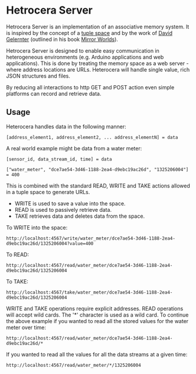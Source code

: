 Hetrocera Server
================

Hetrocera Server is an implementation of an associative memory system. 
It is inspired by the concept of a [tuple space](http://en.wikipedia.org/wiki/Tuple_space) 
and by the work of [David Gelernter](http://en.wikipedia.org/wiki/David_Gelernter) 
(outlined in his book [Mirror Worlds](http://www.amazon.com/Mirror-Worlds-Software-Universe-Shoebox-How/dp/019507906X)).

Hetrocera Server is designed to enable easy communication in heterogeneous environments (e.g. Arduino applications and web applications).
This is done by treating the memory space as a web server - where address locations are URLs. Heterocera will handle single value, rich JSON structures and files. 

By reducing all interactions to http GET and POST action even simple platforms can record and retrieve data.

Usage
-----

Heterocera handles data in the following manner:

    [address_element1, address_element2, ... address_elementN] = data

A real world example might be data from a water meter:

    [sensor_id, data_stream_id, time] = data

    ["water_meter", "dce7ae54-3d46-1188-2ea4-d9ebc19ac26d", "1325206004"] = 400

This is combined with the standard READ, WRITE and TAKE actions allowed in a tuple space to generate URLs. 

* WRITE is used to save a value into the space. 
* READ is used to passively retrieve data. 
* TAKE retrieves data and deletes data from the space.

To WRITE into the space:

    http://localhost:4567/write/water_meter/dce7ae54-3d46-1188-2ea4-d9ebc19ac26d/1325206004?value=400

To READ:

    http://localhost:4567/read/water_meter/dce7ae54-3d46-1188-2ea4-d9ebc19ac26d/1325206004

To TAKE:

    http://localhost:4567/take/water_meter/dce7ae54-3d46-1188-2ea4-d9ebc19ac26d/1325206004

WRITE and TAKE operations require explicit addresses. READ operations will accept wild cards. 
The '*' character is used as a wild card. To continue the above example if you wanted to read all the stored values 
for the water meter over time:

    http://localhost:4567/read/water_meter/dce7ae54-3d46-1188-2ea4-d9ebc19ac26d/*
    
If you wanted to read all the values for all the data streams at a given time:

    http://localhost:4567/read/water_meter/*/1325206004     
  